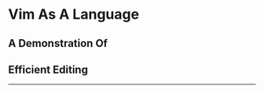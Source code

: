 <!-- .slide: class="splash-page" -->

# Vim As A Language

## A Demonstration Of

## Efficient Editing

---
